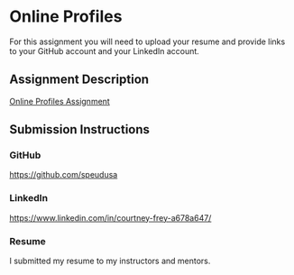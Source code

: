 # Online Profiles
For this assignment you will need to upload your resume and provide links to your GitHub account and your LinkedIn account.

## Assignment Description
[Online Profiles Assignment](https://education.launchcode.org/liftoff/modules/assignments/online-profiles)

## Submission Instructions
 
### GitHub
https://github.com/speudusa
 
### LinkedIn
https://www.linkedin.com/in/courtney-frey-a678a647/

### Resume
I submitted my resume to my instructors and mentors.  
